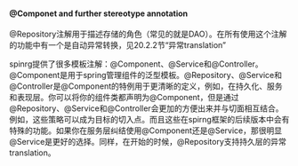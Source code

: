 #### @Componet and further stereotype annotation

@Repository注解用于描述存储的角色（常见的就是DAO）。在所有使用这个注解的功能中有一个是自动异常转换，见20.2.2节“异常translation”

spinrg提供了很多模板注解：@Component、@Service和@Controller。@Component是用于spring管理组件的泛型模板。@Repository、@Service和@Controller是@Component的特例用于更清晰的定义，例如，在持久化、服务和表现层。你可以将你的组件类都声明为@Component，但是通过@Repository、@Service和@Controller会更加的方便出来并与切面相互结合。例如，这些策略可以成为目标的切入点。而且这些在spirng框架的后续版本中会有特殊的功能。如果你在服务层纠结使用@Component还是@Service，那很明显@Service是更好的选择。同样，在开始的时候，@Repository支持持久层的异常translation。